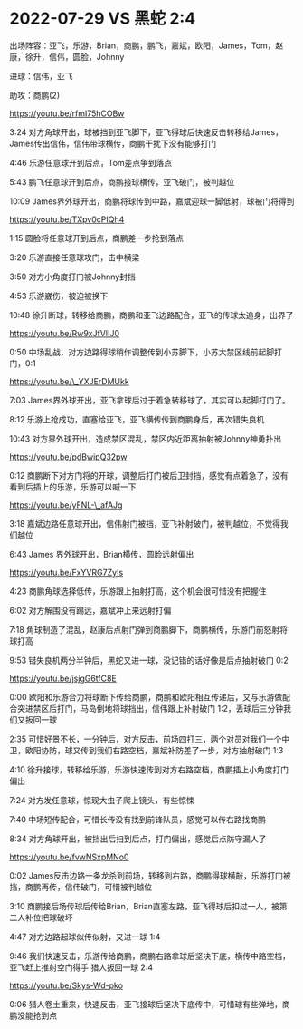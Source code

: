 # 2022-07-29 VS 黑蛇 2:4

出场阵容：亚飞，乐游，Brian，商鹏，鹏飞，嘉斌，欧阳，James，Tom，赵康，徐升，信伟，圆脸，Johnny

进球：信伟，亚飞

助攻：商鹏(2)

https://youtu.be/rfmI75hCOBw

3:24 对方角球开出，球被挡到亚飞脚下，亚飞得球后快速反击转移给James，James传出信伟，信伟带球横传，商鹏干扰下没有能够打门&#x20;

4:46 乐游任意球开到后点，Tom差点争到落点&#x20;

5:43 鹏飞任意球开到后点，商鹏接球横传，亚飞破门，被判越位&#x20;

10:09 James界外球开出，商鹏将球传到中路，嘉斌迎球一脚低射，球被门将得到

https://youtu.be/TXpv0cPIQh4

1:15 圆脸将任意球开到后点，商鹏差一步抢到落点&#x20;

3:20 乐游直接任意球攻门，击中横梁&#x20;

3:50 对方小角度打门被Johnny封挡&#x20;

4:53 乐游崴伤，被迫被换下&#x20;

10:48 徐升断球，转移给商鹏，商鹏和亚飞边路配合，亚飞的传球太追身，出界了

https://youtu.be/Rw9xJfVIIJ0

0:50 中场乱战，对方边路得球稍作调整传到小苏脚下，小苏大禁区线前起脚打门，0:1

https://youtu.be/\_YXJErDMUkk

7:03 James界外球开出，亚飞拿球后过于着急转移球了，其实可以起脚打门了。

8:12 乐游上抢成功，直塞给亚飞，亚飞横传传到商鹏身后，再次错失良机&#x20;

10:43 对方界外球开出，造成禁区混乱，禁区内近距离抽射被Johnny神勇扑出

https://youtu.be/pdBwipQ32pw

0:12 商鹏断下对方门将的开球，调整后打门被后卫封挡，感觉有点着急了，没有看到后插上的乐游，乐游可以喊一下

https://youtu.be/yFNL-\_afAJg

3:18 嘉斌边路任意球开出，信伟射门被挡，亚飞补射破门，被判越位，不觉得我们越位

6:43 James 界外球开出，Brian横传，圆脸远射偏出

https://youtu.be/FxYVRG7ZyIs

4:23 商鹏角球选择低传，乐游跟上抽射打高，这个机会很可惜没有把握住&#x20;

6:02 对方解围没有踢远，嘉斌冲上来远射打偏&#x20;

7:18 角球制造了混乱，赵康后点射门弹到商鹏脚下，商鹏横传，乐游门前怒射将球打高&#x20;

9:53 错失良机两分半钟后，黑蛇又进一球，没记错的话好像是后点抽射破门 0:2

https://youtu.be/jsjgG6tfC8E

0:00 欧阳和乐游合力将球断下传给商鹏，商鹏和欧阳相互传递后，又与乐游做配合突进禁区后打门，马岛倒地将球挡出，信伟跟上补射破门 1:2，丢球后三分钟我们又扳回一球&#x20;

2:35 可惜好景不长，一分钟后，对方反击，前场四打三，两个对员对我们一个中卫，欧阳协防，球又传到我们右路空档，嘉斌补防差了一步，对方抽射破门 1:3&#x20;

4:10 徐升接球，转移给乐游，乐游快速传到对方右路空档，商鹏插上小角度打门偏出&#x20;

7:24 对方发任意球，惊现大虫子爬上镜头，有些惊悚&#x20;

7:40 中场短传配合，可惜长传没有找到前锋队员，感觉可以传右路找商鹏&#x20;

8:34 对方角球开出，被挡出后扫到后点，打门偏出，感觉后点防守漏人了

https://youtu.be/fvwNSxpMNo0

0:02 James反击边路一条龙杀到前场，转移到右路，商鹏得球横敲，乐游打门被挡，商鹏再传，信伟破门，可惜被判越位&#x20;

3:10 商鹏接后场传球后传给Brian，Brian直塞左路，亚飞得球后扣过一人，被第二人补位把球破坏&#x20;

4:47 对方边路起球似传似射，又进一球 1:4&#x20;

9:46 我们快速反击，乐游传给商鹏，商鹏右路拿球后坚决下底，横传中路空档，亚飞赶上推射空门得手 猎人扳回一球 2:4

https://youtu.be/Skys-Wd-pko

0:06 猎人卷土重来，快速反击，亚飞接球后坚决下底传中，可惜球有些弹地，商鹏没能抢到点
